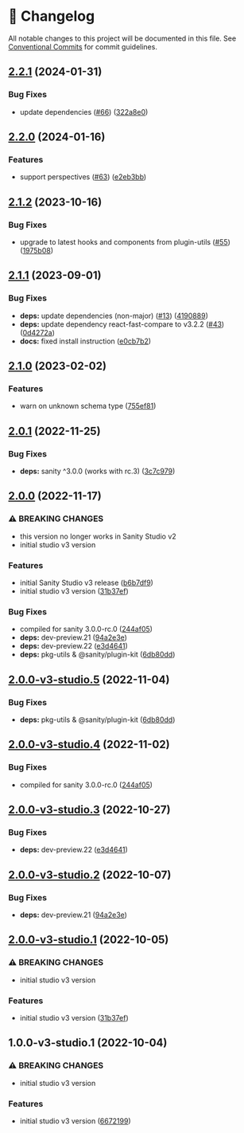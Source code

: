 <!-- markdownlint-disable --><!-- textlint-disable -->

# 📓 Changelog

All notable changes to this project will be documented in this file. See
[Conventional Commits](https://conventionalcommits.org) for commit guidelines.

## [2.2.1](https://github.com/sanity-io/sanity-plugin-documents-pane/compare/v2.2.0...v2.2.1) (2024-01-31)

### Bug Fixes

- update dependencies ([#66](https://github.com/sanity-io/sanity-plugin-documents-pane/issues/66)) ([322a8e0](https://github.com/sanity-io/sanity-plugin-documents-pane/commit/322a8e00f86b4c8198a57b5477742ac9dc376daa))

## [2.2.0](https://github.com/sanity-io/sanity-plugin-documents-pane/compare/v2.1.2...v2.2.0) (2024-01-16)

### Features

- support perspectives ([#63](https://github.com/sanity-io/sanity-plugin-documents-pane/issues/63)) ([e2eb3bb](https://github.com/sanity-io/sanity-plugin-documents-pane/commit/e2eb3bb791d1ab12525ae02dc357d7768af1d846))

## [2.1.2](https://github.com/sanity-io/sanity-plugin-documents-pane/compare/v2.1.1...v2.1.2) (2023-10-16)

### Bug Fixes

- upgrade to latest hooks and components from plugin-utils ([#55](https://github.com/sanity-io/sanity-plugin-documents-pane/issues/55)) ([1975b08](https://github.com/sanity-io/sanity-plugin-documents-pane/commit/1975b08ea89155d6418cb3f69abf3ab02036debc))

## [2.1.1](https://github.com/sanity-io/sanity-plugin-documents-pane/compare/v2.1.0...v2.1.1) (2023-09-01)

### Bug Fixes

- **deps:** update dependencies (non-major) ([#13](https://github.com/sanity-io/sanity-plugin-documents-pane/issues/13)) ([4190889](https://github.com/sanity-io/sanity-plugin-documents-pane/commit/41908893752ab2a6701537362ebf650ca55aff67))
- **deps:** update dependency react-fast-compare to v3.2.2 ([#43](https://github.com/sanity-io/sanity-plugin-documents-pane/issues/43)) ([0d4272a](https://github.com/sanity-io/sanity-plugin-documents-pane/commit/0d4272a5c32d295f3c6e5e6d01debff4598674ee))
- **docs:** fixed install instruction ([e0cb7b2](https://github.com/sanity-io/sanity-plugin-documents-pane/commit/e0cb7b209fe769feb5785a2e32c16dc5f06a116f))

## [2.1.0](https://github.com/sanity-io/sanity-plugin-documents-pane/compare/v2.0.1...v2.1.0) (2023-02-02)

### Features

- warn on unknown schema type ([755ef81](https://github.com/sanity-io/sanity-plugin-documents-pane/commit/755ef81082224b4cc02acb5417987bf84e3b4d3c))

## [2.0.1](https://github.com/sanity-io/sanity-plugin-documents-pane/compare/v2.0.0...v2.0.1) (2022-11-25)

### Bug Fixes

- **deps:** sanity ^3.0.0 (works with rc.3) ([3c7c979](https://github.com/sanity-io/sanity-plugin-documents-pane/commit/3c7c979afa66c4a9355180f49127a24255ac6120))

## [2.0.0](https://github.com/sanity-io/sanity-plugin-documents-pane/compare/v1.1.0...v2.0.0) (2022-11-17)

### ⚠ BREAKING CHANGES

- this version no longer works in Sanity Studio v2
- initial studio v3 version

### Features

- initial Sanity Studio v3 release ([b6b7df9](https://github.com/sanity-io/sanity-plugin-documents-pane/commit/b6b7df99d38bc10b6c9585fd57e09b89f5e58c2d))
- initial studio v3 version ([31b37ef](https://github.com/sanity-io/sanity-plugin-documents-pane/commit/31b37ef159f942eebf5665a574156d2ee66a1265))

### Bug Fixes

- compiled for sanity 3.0.0-rc.0 ([244af05](https://github.com/sanity-io/sanity-plugin-documents-pane/commit/244af052fe819efdad0bae777dc330cb7de8ed54))
- **deps:** dev-preview.21 ([94a2e3e](https://github.com/sanity-io/sanity-plugin-documents-pane/commit/94a2e3eb361776d4389993f017a20120674b6647))
- **deps:** dev-preview.22 ([e3d4641](https://github.com/sanity-io/sanity-plugin-documents-pane/commit/e3d4641b3f179c6243de1a4be44aab0db4a64112))
- **deps:** pkg-utils & @sanity/plugin-kit ([6db80dd](https://github.com/sanity-io/sanity-plugin-documents-pane/commit/6db80dda1c8821261fbc2004c55a20380d0ab48b))

## [2.0.0-v3-studio.5](https://github.com/sanity-io/sanity-plugin-documents-pane/compare/v2.0.0-v3-studio.4...v2.0.0-v3-studio.5) (2022-11-04)

### Bug Fixes

- **deps:** pkg-utils & @sanity/plugin-kit ([6db80dd](https://github.com/sanity-io/sanity-plugin-documents-pane/commit/6db80dda1c8821261fbc2004c55a20380d0ab48b))

## [2.0.0-v3-studio.4](https://github.com/sanity-io/sanity-plugin-documents-pane/compare/v2.0.0-v3-studio.3...v2.0.0-v3-studio.4) (2022-11-02)

### Bug Fixes

- compiled for sanity 3.0.0-rc.0 ([244af05](https://github.com/sanity-io/sanity-plugin-documents-pane/commit/244af052fe819efdad0bae777dc330cb7de8ed54))

## [2.0.0-v3-studio.3](https://github.com/sanity-io/sanity-plugin-documents-pane/compare/v2.0.0-v3-studio.2...v2.0.0-v3-studio.3) (2022-10-27)

### Bug Fixes

- **deps:** dev-preview.22 ([e3d4641](https://github.com/sanity-io/sanity-plugin-documents-pane/commit/e3d4641b3f179c6243de1a4be44aab0db4a64112))

## [2.0.0-v3-studio.2](https://github.com/sanity-io/sanity-plugin-documents-pane/compare/v2.0.0-v3-studio.1...v2.0.0-v3-studio.2) (2022-10-07)

### Bug Fixes

- **deps:** dev-preview.21 ([94a2e3e](https://github.com/sanity-io/sanity-plugin-documents-pane/commit/94a2e3eb361776d4389993f017a20120674b6647))

## [2.0.0-v3-studio.1](https://github.com/sanity-io/sanity-plugin-documents-pane/compare/v1.1.0...v2.0.0-v3-studio.1) (2022-10-05)

### ⚠ BREAKING CHANGES

- initial studio v3 version

### Features

- initial studio v3 version ([31b37ef](https://github.com/sanity-io/sanity-plugin-documents-pane/commit/31b37ef159f942eebf5665a574156d2ee66a1265))

## 1.0.0-v3-studio.1 (2022-10-04)

### ⚠ BREAKING CHANGES

- initial studio v3 version

### Features

- initial studio v3 version ([6672199](https://github.com/sanity-io/sanity-plugin-documents-pane/commit/6672199a578abfc3636d5bc3291ab8d4c88bc27a))
